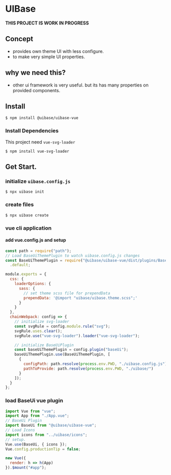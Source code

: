 # UIBase

**THIS PROJECT IS WORK IN PROGRESS**

## Concept

* provides own theme UI with less configure.
* to make very simple UI properties.

## why we need this?

* other ui framework is very useful. but its has many properties on provided components.


## Install

```shell script
$ npm install @uibase/uibase-vue
```

### Install Dependencies

This project need `vue-svg-loader`

```shell script
$ npm install vue-svg-loader
```

## Get Start.

### initialize `uibase.config.js`

```shell script
$ npx uibase init
```
### create files

```shell script
$ npx uibase create
```

### vue cli application

#### add vue.config.js and setup

```javascript
const path = require("path");
// Load BaseUiThemePlugin to watch uibase.config.js changes
const BaseUiThemePlugin = require("@uibase/uibase-vue/dist/plugins/BaseUiThemePlugin")
  .default;

module.exports = {
  css: {
    loaderOptions: {
      sass: {
        // set theme scss file for prependData
        prependData: '@import "uibase/uibase.theme.scss";'
      }
    }
  },
  chainWebpack: config => {
    // initialize svg-loader
    const svgRule = config.module.rule("svg");
    svgRule.uses.clear();
    svgRule.use("vue-svg-loader").loader("vue-svg-loader");

    // initialize BaseUiPlugin
    const baseUiThemePlugin = config.plugin("baseUi");
    baseUiThemePlugin.use(BaseUiThemePlugin, [
      {
        configPath: path.resolve(process.env.PWD, "./uibase.config.js"),
        pathToProvide: path.resolve(process.env.PWD, "./uibase/")
      }
    ]);
  }
};
```

### load BaseUi vue plugin

```javascript
import Vue from "vue";
import App from "./App.vue";
// BaseUi Plugin
import BaseUi from "@uibase/uibase-vue";
// Load Icons
import icons from "../uibase/icons";
// setup.
Vue.use(BaseUi, { icons });
Vue.config.productionTip = false;

new Vue({
  render: h => h(App)
}).$mount("#app");
```

